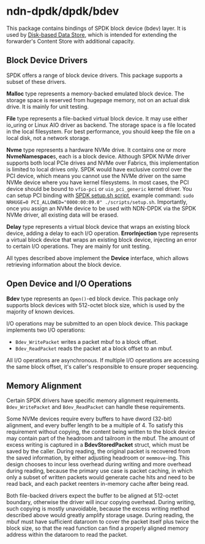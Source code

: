 # ndn-dpdk/dpdk/bdev

This package contains bindings of SPDK block device (bdev) layer.
It is used by [Disk-based Data Store](../../container/disk), which is intended for extending the forwarder's Content Store with additional capacity.

## Block Device Drivers

SPDK offers a range of block device drivers.
This package supports a subset of these drivers.

**Malloc** type represents a memory-backed emulated block device.
The storage space is reserved from hugepage memory, not on an actual disk drive.
It is mainly for unit testing.

**File** type represents a file-backed virtual block device.
It may use either io\_uring or Linux AIO driver as backend.
The storage space is a file located in the local filesystem.
For best performance, you should keep the file on a local disk, not a network storage.

**Nvme** type represents a hardware NVMe drive.
It contains one or more **NvmeNamespace**s, each is a block device.
Although SPDK NVMe driver supports both local PCIe drives and NVMe over Fabrics, this implementation is limited to local drives only.
SPDK would have exclusive control over the PCI device, which means you cannot use the NVMe driver on the same NVMe device where you have kernel filesystems.
In most cases, the PCI device should be bound to `vfio-pci` or `uio_pci_generic` kernel driver.
You can setup PCI binding with [SPDK setup.sh script](https://github.com/spdk/spdk/blob/master/scripts/setup.sh), example command: `sudo NRHUGE=0 PCI_ALLOWED="0000:00:09.0" ./scripts/setup.sh`.
Importantly, once you assign an NVMe device to be used with NDN-DPDK via the SPDK NVMe driver, all existing data will be erased.

**Delay** type represents a virtual block device that wraps an existing block device, adding a delay to each I/O operation.
**ErrorInjection** type represents a virtual block device that wraps an existing block device, injecting an error to certain I/O operations.
They are mainly for unit testing.

All types described above implement the **Device** interface, which allows retrieving information about the block device.

## Open Device and I/O Operations

**Bdev** type represents an `Open()`-ed block device.
This package only supports block devices with 512-octet block size, which is used by the majority of known devices.

I/O operations may be submitted to an open block device.
This package implements two I/O operations:

* `Bdev_WritePacket` writes a packet mbuf to a block offset.
* `Bdev_ReadPacket` reads the packet at a block offset to an mbuf.

All I/O operations are asynchronous.
If multiple I/O operations are accessing the same block offset, it's caller's responsible to ensure proper sequencing.

## Memory Alignment

Certain SPDK drivers have specific memory alignment requirements.
`Bdev_WritePacket` and `Bdev_ReadPacket` can handle these requirements.

Some NVMe devices require every buffers to have dword (32-bit) alignment, and every buffer length to be a multiple of 4.
To satisfy this requirement without copying, the content being written to the block device may contain part of the headroom and tailroom in the mbuf.
The amount of excess writing is captured in a **BdevStoredPacket** struct, which must be saved by the caller.
During reading, the original packet is recovered from the saved information, by either adjusting headroom or `memmove`-ing.
This design chooses to incur less overhead during writing and more overhead during reading, because the primary use case is packet caching, in which only a subset of written packets would generate cache hits and need to be read back, and each packet reenters in-memory cache after being read.

Both file-backed drivers expect the buffer to be aligned at 512-octet boundary, otherwise the driver will incur copying overhead.
During writing, such copying is mostly unavoidable, because the excess writing method described above would greatly amplify storage usage.
During reading, the mbuf must have sufficient dataroom to cover the packet itself plus twice the block size, so that the read function can find a properly aligned memory address within the dataroom to read the packet.
